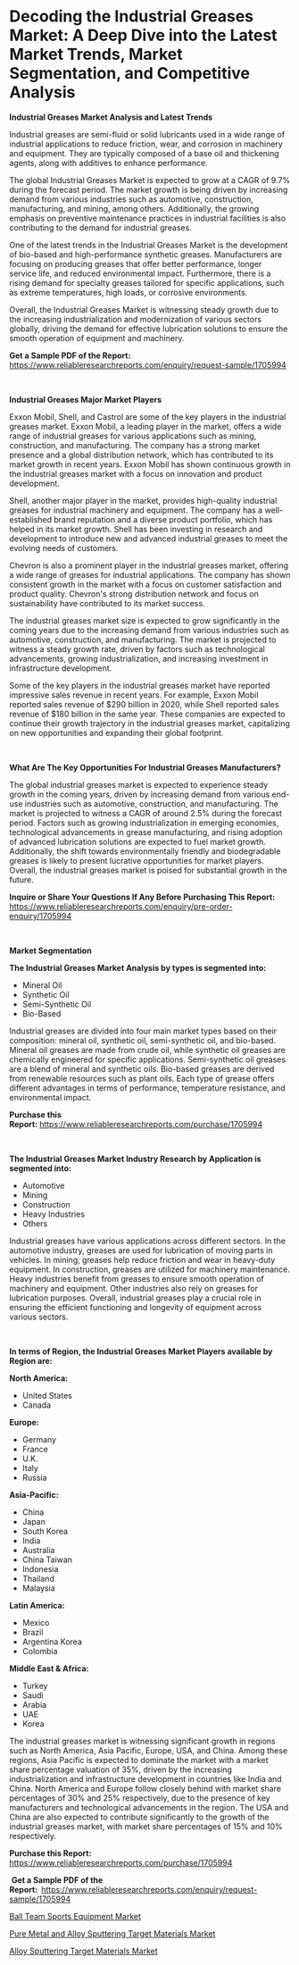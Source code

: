 <p><h1>Decoding the Industrial Greases Market: A Deep Dive into the Latest Market Trends, Market Segmentation, and Competitive Analysis</h1></p><p><strong>Industrial Greases Market Analysis and Latest Trends</strong></p>
<p><p>Industrial greases are semi-fluid or solid lubricants used in a wide range of industrial applications to reduce friction, wear, and corrosion in machinery and equipment. They are typically composed of a base oil and thickening agents, along with additives to enhance performance.</p><p>The global Industrial Greases Market is expected to grow at a CAGR of 9.7% during the forecast period. The market growth is being driven by increasing demand from various industries such as automotive, construction, manufacturing, and mining, among others. Additionally, the growing emphasis on preventive maintenance practices in industrial facilities is also contributing to the demand for industrial greases.</p><p>One of the latest trends in the Industrial Greases Market is the development of bio-based and high-performance synthetic greases. Manufacturers are focusing on producing greases that offer better performance, longer service life, and reduced environmental impact. Furthermore, there is a rising demand for specialty greases tailored for specific applications, such as extreme temperatures, high loads, or corrosive environments.</p><p>Overall, the Industrial Greases Market is witnessing steady growth due to the increasing industrialization and modernization of various sectors globally, driving the demand for effective lubrication solutions to ensure the smooth operation of equipment and machinery.</p></p>
<p><strong>Get a Sample PDF of the Report:&nbsp;</strong> <a href="https://www.reliableresearchreports.com/enquiry/request-sample/1705994">https://www.reliableresearchreports.com/enquiry/request-sample/1705994</a></p>
<p>&nbsp;</p>
<p><strong>Industrial Greases Major Market Players</strong></p>
<p><p>Exxon Mobil, Shell, and Castrol are some of the key players in the industrial greases market. Exxon Mobil, a leading player in the market, offers a wide range of industrial greases for various applications such as mining, construction, and manufacturing. The company has a strong market presence and a global distribution network, which has contributed to its market growth in recent years. Exxon Mobil has shown continuous growth in the industrial greases market with a focus on innovation and product development.</p><p>Shell, another major player in the market, provides high-quality industrial greases for industrial machinery and equipment. The company has a well-established brand reputation and a diverse product portfolio, which has helped in its market growth. Shell has been investing in research and development to introduce new and advanced industrial greases to meet the evolving needs of customers.</p><p>Chevron is also a prominent player in the industrial greases market, offering a wide range of greases for industrial applications. The company has shown consistent growth in the market with a focus on customer satisfaction and product quality. Chevron's strong distribution network and focus on sustainability have contributed to its market success.</p><p>The industrial greases market size is expected to grow significantly in the coming years due to the increasing demand from various industries such as automotive, construction, and manufacturing. The market is projected to witness a steady growth rate, driven by factors such as technological advancements, growing industrialization, and increasing investment in infrastructure development.</p><p>Some of the key players in the industrial greases market have reported impressive sales revenue in recent years. For example, Exxon Mobil reported sales revenue of $290 billion in 2020, while Shell reported sales revenue of $180 billion in the same year. These companies are expected to continue their growth trajectory in the industrial greases market, capitalizing on new opportunities and expanding their global footprint.</p></p>
<p>&nbsp;</p>
<p><strong>What Are The Key Opportunities For Industrial Greases Manufacturers?</strong></p>
<p><p>The global industrial greases market is expected to experience steady growth in the coming years, driven by increasing demand from various end-use industries such as automotive, construction, and manufacturing. The market is projected to witness a CAGR of around 2.5% during the forecast period. Factors such as growing industrialization in emerging economies, technological advancements in grease manufacturing, and rising adoption of advanced lubrication solutions are expected to fuel market growth. Additionally, the shift towards environmentally friendly and biodegradable greases is likely to present lucrative opportunities for market players. Overall, the industrial greases market is poised for substantial growth in the future.</p></p>
<p><strong>Inquire or Share Your Questions If Any Before Purchasing This Report:</strong> <a href="https://www.reliableresearchreports.com/enquiry/pre-order-enquiry/1705994">https://www.reliableresearchreports.com/enquiry/pre-order-enquiry/1705994</a></p>
<p>&nbsp;</p>
<p><strong>Market Segmentation</strong></p>
<p><strong>The Industrial Greases Market Analysis by types is segmented into:</strong></p>
<p><ul><li>Mineral Oil</li><li>Synthetic Oil</li><li>Semi-Synthetic Oil</li><li>Bio-Based</li></ul></p>
<p><p>Industrial greases are divided into four main market types based on their composition: mineral oil, synthetic oil, semi-synthetic oil, and bio-based. Mineral oil greases are made from crude oil, while synthetic oil greases are chemically engineered for specific applications. Semi-synthetic oil greases are a blend of mineral and synthetic oils. Bio-based greases are derived from renewable resources such as plant oils. Each type of grease offers different advantages in terms of performance, temperature resistance, and environmental impact.</p></p>
<p><strong>Purchase this Report:&nbsp;</strong><a href="https://www.reliableresearchreports.com/purchase/1705994">https://www.reliableresearchreports.com/purchase/1705994</a></p>
<p>&nbsp;</p>
<p><strong>The Industrial Greases Market Industry Research by Application is segmented into:</strong></p>
<p><ul><li>Automotive</li><li>Mining</li><li>Construction</li><li>Heavy Industries</li><li>Others</li></ul></p>
<p><p>Industrial greases have various applications across different sectors. In the automotive industry, greases are used for lubrication of moving parts in vehicles. In mining, greases help reduce friction and wear in heavy-duty equipment. In construction, greases are utilized for machinery maintenance. Heavy industries benefit from greases to ensure smooth operation of machinery and equipment. Other industries also rely on greases for lubrication purposes. Overall, industrial greases play a crucial role in ensuring the efficient functioning and longevity of equipment across various sectors.</p></p>
<p>&nbsp;</p>
<p><strong>In terms of Region, the Industrial Greases Market Players available by Region are:</strong></p>
<p>
    <p> <strong> North America: </strong>
        <ul>
            <li>United States</li>
            <li>Canada</li>
        </ul>
        </p> 
    <p> <strong> Europe: </strong>
        <ul>
            <li>Germany</li>
            <li>France</li>
            <li>U.K.</li>
            <li>Italy</li>
            <li>Russia</li>
        </ul>
        </p> 
    <p> <strong> Asia-Pacific: </strong>
        <ul>
            <li>China</li>
            <li>Japan</li>
            <li>South Korea</li>
            <li>India</li>
            <li>Australia</li>
            <li>China Taiwan</li>
            <li>Indonesia</li>
            <li>Thailand</li>
            <li>Malaysia</li>
        </ul>
        </p> 
    <p> <strong> Latin America: </strong>
        <ul>
            <li>Mexico</li>
            <li>Brazil</li>
            <li>Argentina Korea</li>
            <li>Colombia</li>
        </ul>
        </p> 
    <p> <strong> Middle East & Africa: </strong>
        <ul>
            <li>Turkey</li>
            <li>Saudi</li>
            <li>Arabia</li>
            <li>UAE</li>
            <li>Korea</li>
        </ul>
    </p>
    </p>
<p><p>The industrial greases market is witnessing significant growth in regions such as North America, Asia Pacific, Europe, USA, and China. Among these regions, Asia Pacific is expected to dominate the market with a market share percentage valuation of 35%, driven by the increasing industrialization and infrastructure development in countries like India and China. North America and Europe follow closely behind with market share percentages of 30% and 25% respectively, due to the presence of key manufacturers and technological advancements in the region. The USA and China are also expected to contribute significantly to the growth of the industrial greases market, with market share percentages of 15% and 10% respectively.</p></p>
<p><strong>Purchase this Report: </strong><a href="https://www.reliableresearchreports.com/purchase/1705994">https://www.reliableresearchreports.com/purchase/1705994</a></p>
<p>&nbsp;<strong>Get a Sample PDF of the Report:&nbsp;&nbsp;</strong><a href="https://www.reliableresearchreports.com/enquiry/request-sample/1705994">https://www.reliableresearchreports.com/enquiry/request-sample/1705994</a></p>
<p><strong></strong></p>
<p><p><a href="https://view.publitas.com/reportprime-1/ball-team-sports-equipment-market-research-report-unlocks-analysis-on-the-market-financial-status-market-size-and-market-revenue-upto-2030/">Ball Team Sports Equipment Market</a></p><p><a href="https://view.publitas.com/reportprime-1/pure-metal-and-alloy-sputtering-target-materials-market-provides-a-comprehensive-analysis-including-a-macro-overview-of-the-market-as-well-as-micro-details-such-as-market-size-and-competitive-landscape/">Pure Metal and Alloy Sputtering Target Materials Market</a></p><p><a href="https://view.publitas.com/reportprime-1/insights-into-alloy-sputtering-target-materials-market-size-analysing-market-share-trends-and-growth-from-2023-to-2030/">Alloy Sputtering Target Materials Market</a></p></p>